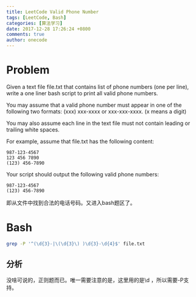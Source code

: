 ```yaml
---
title: LeetCode Valid Phone Number
tags: [LeetCode, Bash]
categories: [算法学习]
date: 2017-12-28 17:26:24 +0800
comments: true
author: onecode
---
```

# Problem

Given a text file file.txt that contains list of phone numbers (one per line), write a one liner bash script to print all valid phone numbers.

You may assume that a valid phone number must appear in one of the following two formats: (xxx) xxx-xxxx or xxx-xxx-xxxx. (x means a digit)

You may also assume each line in the text file must not contain leading or trailing white spaces.

For example, assume that file.txt has the following content:

```
987-123-4567
123 456 7890
(123) 456-7890
```
Your script should output the following valid phone numbers:
```
987-123-4567
(123) 456-7890
```
即从文件中找到合法的电话号码。又进入bash题区了。

<!--break-->

# Bash

``` bash
grep -P '^(\d{3}-|\(\d{3}\) )\d{3}-\d{4}$' file.txt
```


## 分析

没啥可说的，正则题而已。唯一需要注意的是，这里用的是\d ，所以需要-P支持。
